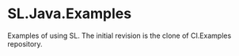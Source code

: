 # SL.Java.Examples
Examples of using SL. 
The initial revision is the clone of CI.Examples repository.

